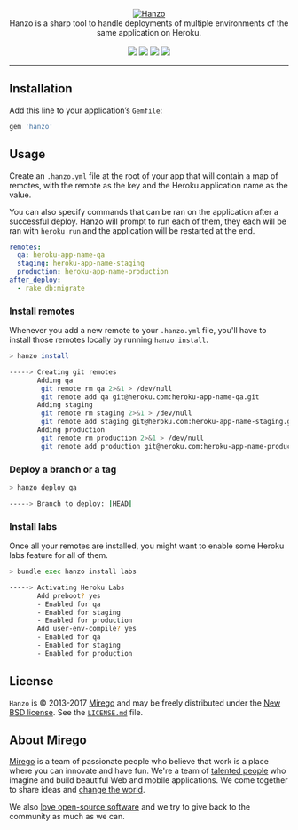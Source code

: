 <p align="center">
  <a href="https://github.com/mirego/hanzo">
    <img src="http://i.imgur.com/RZbJy1u.png" alt="Hanzo" />
  </a>
  <br />
  Hanzo is a sharp tool to handle deployments of multiple environments of the same application on Heroku.
  <br /><br />
  <a href="https://rubygems.org/gems/hanzo"><img src="http://img.shields.io/gem/v/hanzo.svg" /></a>
  <a href="https://codeclimate.com/github/mirego/hanzo"><img src="http://img.shields.io/codeclimate/github/mirego/hanzo.svg" /></a>
  <a href='https://gemnasium.com/mirego/hanzo'><img src="http://img.shields.io/gemnasium/mirego/hanzo.svg" /></a>
  <a href="https://travis-ci.org/mirego/hanzo"><img src="http://img.shields.io/travis/mirego/hanzo.svg" /></a>
</p>

---

## Installation

Add this line to your application’s `Gemfile`:

```ruby
gem 'hanzo'
```

## Usage

Create an `.hanzo.yml` file at the root of your app that will contain a map of
remotes, with the remote as the key and the Heroku application name as the value.

You can also specify commands that can be ran on the application after a
successful deploy. Hanzo will prompt to run each of them, they each will be ran
with `heroku run` and the application will be restarted at the end.

```yaml
remotes:
  qa: heroku-app-name-qa
  staging: heroku-app-name-staging
  production: heroku-app-name-production
after_deploy:
  - rake db:migrate
```

### Install remotes

Whenever you add a new remote to your `.hanzo.yml` file, you'll have to install those
remotes locally by running `hanzo install`.

```bash
> hanzo install

-----> Creating git remotes
       Adding qa
        git remote rm qa 2>&1 > /dev/null
        git remote add qa git@heroku.com:heroku-app-name-qa.git
       Adding staging
        git remote rm staging 2>&1 > /dev/null
        git remote add staging git@heroku.com:heroku-app-name-staging.git
       Adding production
        git remote rm production 2>&1 > /dev/null
        git remote add production git@heroku.com:heroku-app-name-production.git
```

### Deploy a branch or a tag

```bash
> hanzo deploy qa

-----> Branch to deploy: |HEAD|
```

### Install labs

Once all your remotes are installed, you might want to enable some
Heroku labs feature for all of them.

```bash
> bundle exec hanzo install labs

-----> Activating Heroku Labs
       Add preboot? yes
       - Enabled for qa
       - Enabled for staging
       - Enabled for production
       Add user-env-compile? yes
       - Enabled for qa
       - Enabled for staging
       - Enabled for production
```

## License

`Hanzo` is © 2013-2017 [Mirego](http://www.mirego.com) and may be freely distributed under the [New BSD license](http://opensource.org/licenses/BSD-3-Clause).  See the [`LICENSE.md`](https://github.com/mirego/hanzo/blob/master/LICENSE.md) file.

## About Mirego

[Mirego](http://mirego.com) is a team of passionate people who believe that work is a place where you can innovate and have fun. We're a team of [talented people](http://life.mirego.com) who imagine and build beautiful Web and mobile applications. We come together to share ideas and [change the world](http://mirego.org).

We also [love open-source software](http://open.mirego.com) and we try to give back to the community as much as we can.
